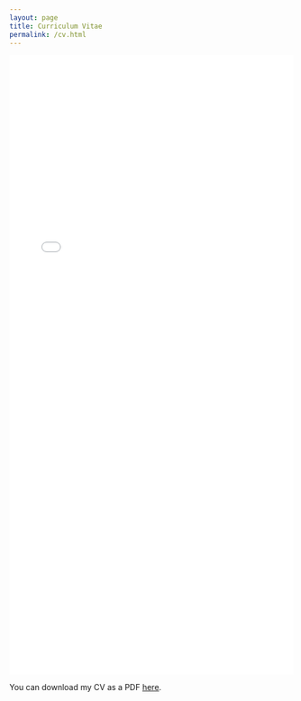 ```yaml
---
layout: page
title: Curriculum Vitae
permalink: /cv.html
---
```


<div> <embed src="/assets/FRobinson-CV.pdf" type="application/pdf" width="100%" height="1100" /> </div>

You can download my CV as a PDF [here](https://github.com/frrad/cv/blob/master/FRobinson-CV.pdf?raw=true).


